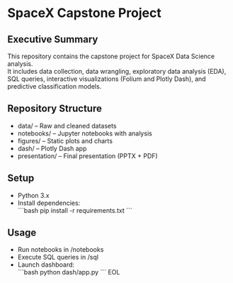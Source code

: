 # SpaceX Capstone Project

## Executive Summary
This repository contains the capstone project for SpaceX Data Science analysis.  
It includes data collection, data wrangling, exploratory data analysis (EDA), SQL queries, interactive visualizations (Folium and Plotly Dash), and predictive classification models.  

## Repository Structure
- data/ – Raw and cleaned datasets  
- notebooks/ – Jupyter notebooks with analysis   
- figures/ – Static plots and charts  
- dash/ – Plotly Dash app  
- presentation/ – Final presentation (PPTX + PDF)  

## Setup
- Python 3.x  
- Install dependencies:  
  \`\`\`bash
  pip install -r requirements.txt
  \`\`\`

## Usage
- Run notebooks in /notebooks  
- Execute SQL queries in /sql  
- Launch dashboard:  
  \`\`\`bash
  python dash/app.py
  \`\`\`
EOL
